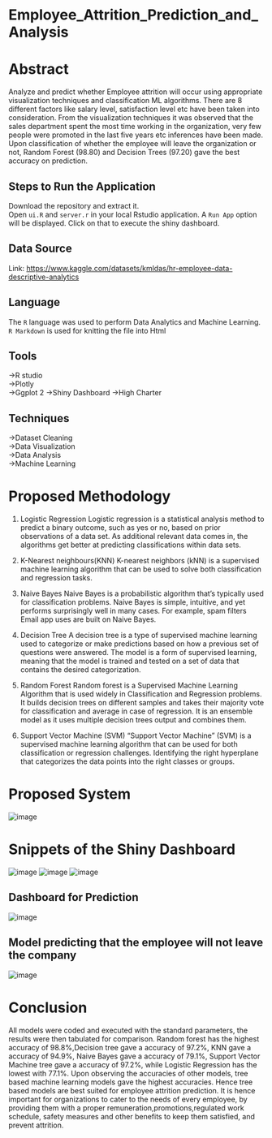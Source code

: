 # Employee_Attrition_Prediction_and_Analysis

# Abstract 

Analyze and predict whether Employee attrition will occur using appropriate visualization techniques and classification ML algorithms. There are 8 different factors like salary level, satisfaction level etc have been taken into consideration. From the visualization techniques it was observed that the sales department spent the most time working in the organization, very few people were promoted in the last five years etc inferences have been made. Upon classification of whether the employee will leave the organization or not, Random Forest (98.80) and Decision Trees (97.20) gave the best accuracy on prediction.

## Steps to Run the Application

Download the repository and extract it.
<br>
Open ```ui.R``` and ```server.r``` in your local Rstudio application. A ```Run App``` option will be displayed. Click on that to execute the shiny dashboard.

## Data Source

Link: https://www.kaggle.com/datasets/kmldas/hr-employee-data-descriptive-analytics

## Language 
The ```R``` language was used to perform Data Analytics and Machine Learning. ```R Markdown``` is used for knitting the file into Html

## Tools
->R studio <br>
->Plotly <br>
->Ggplot 2
->Shiny Dashboard
->High Charter

## Techniques
->Dataset Cleaning <br>
->Data Visualization <br>
->Data Analysis <br>
->Machine Learning <br>

# Proposed Methodology

1. Logistic Regression
Logistic regression is a statistical analysis method to predict a binary outcome, such as yes or no, based on prior observations of a data set. As additional relevant data comes in, the algorithms get better at predicting classifications within data sets.

2. K-Nearest neighbours(KNN)
K-nearest neighbors (kNN) is a supervised machine learning algorithm that can be used to solve both classification and regression tasks.

3. Naive Bayes
Naive Bayes is a probabilistic algorithm that’s typically used for classification problems. Naive Bayes is simple, intuitive, and yet performs surprisingly well in many cases. For example, spam filters Email app uses are built on Naive Bayes.

4. Decision Tree
A decision tree is a type of supervised machine learning used to categorize or make predictions based on how a previous set of questions were answered. The model is a form of supervised learning, meaning that the model is trained and tested on a set of data that contains the desired categorization.

5. Random Forest
Random forest is a Supervised Machine Learning Algorithm that is used widely in Classification and Regression problems. It builds decision trees on different samples and takes their majority vote for classification and average in case of regression. It is an ensemble model as it uses multiple decision trees output and combines them.

6. Support Vector Machine (SVM)
“Support Vector Machine” (SVM) is a supervised machine learning algorithm that can be used for both classification or regression challenges. Identifying the right hyperplane that categorizes the data points into the right classes or groups.

# Proposed System
![image](https://user-images.githubusercontent.com/68860525/172795938-0262baff-d564-46bf-8059-172b1347920e.png)

# Snippets of the Shiny Dashboard
![image](https://user-images.githubusercontent.com/68860525/172796121-510db3ef-ff3b-42c0-80de-166c1312c303.png)
![image](https://user-images.githubusercontent.com/68860525/172796172-3ba7a7c5-ad95-417d-b59d-68bb251ef864.png)
![image](https://user-images.githubusercontent.com/68860525/172796197-92709e0c-e884-4f35-84b0-a72c08df649b.png)

## Dashboard for Prediction 
![image](https://user-images.githubusercontent.com/68860525/172796269-34e74683-b382-496c-8f76-e9a99f7606d1.png)
## Model predicting that the employee will not leave the company
![image](https://user-images.githubusercontent.com/68860525/172796311-f97a8356-5db7-466e-87d8-bda5e3c15392.png)

# Conclusion 
All models were coded and executed with the standard parameters, the results were then tabulated for comparison. Random forest has the highest accuracy of 98.8%,Decision tree gave a accuracy of 97.2%, KNN gave a accuracy of 94.9%, Naive Bayes gave a accuracy of 79.1%, Support Vector Machine tree gave a accuracy of 97.2%, while Logistic Regression has the lowest with 77.1%. Upon observing the accuracies of other models, tree based machine learning models gave the  highest accuracies. Hence tree based models are best suited for employee attrition prediction. It is hence important for organizations to cater to the needs of every employee, by providing them with a proper remuneration,promotions,regulated work schedule, safety measures and other benefits to keep them satisfied, and prevent attrition.
